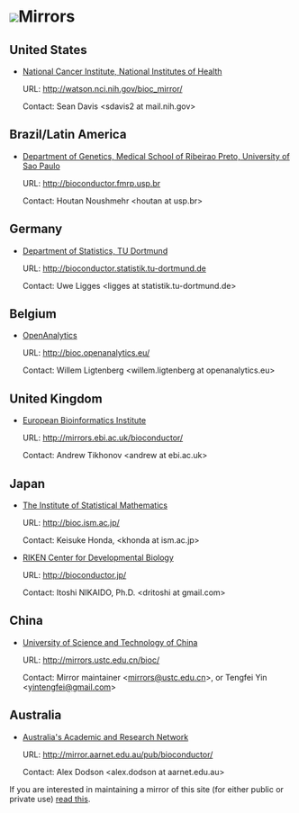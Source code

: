 ![](/images/icons/magnifier.gif)Mirrors
=======================================

United States
-------------

* [National Cancer Institute, National Institutes of Health](http://nci.nih.gov/)
  
  URL: <http://watson.nci.nih.gov/bioc_mirror/>

  Contact: Sean Davis &lt;sdavis2 at mail.nih.gov&gt;


Brazil/Latin America
------

* [Department of Genetics, Medical School of Ribeirao Preto, University of Sao Paulo](http://rge.fmrp.usp.br/)

  URL: <http://bioconductor.fmrp.usp.br>

  Contact: Houtan Noushmehr &lt;houtan at usp.br&gt;


Germany
-------

* [Department of Statistics, TU Dortmund](http://www.statistik.tu-dortmund.de/)
  
  URL: <http://bioconductor.statistik.tu-dortmund.de>

  Contact: Uwe Ligges &lt;ligges at statistik.tu-dortmund.de&gt;


Belgium
--------

* [OpenAnalytics](http://www.openanalytics.eu/)

  URL: <http://bioc.openanalytics.eu/>

  Contact: Willem Ligtenberg &lt;willem.ligtenberg at openanalytics.eu&gt;

United Kingdom
-------

* [European Bioinformatics Institute](http://www.ebi.ac.uk/)

  URL: <http://mirrors.ebi.ac.uk/bioconductor/>

  Contact: Andrew Tikhonov &lt;andrew at ebi.ac.uk&gt;



Japan
------

* [The Institute of Statistical Mathematics](http://www.ism.ac.jp/)

  URL: <http://bioc.ism.ac.jp/>

  Contact: Keisuke Honda, &lt;khonda at ism.ac.jp&gt;


* [RIKEN Center for Developmental Biology](http://www.cdb.riken.jp/en/index.html)

  URL: <http://bioconductor.jp/>
  
  Contact: Itoshi NIKAIDO, Ph.D. &lt;dritoshi at gmail.com&gt;


China
-----

* [University of Science and Technology of China](http://en.ustc.edu.cn/)

  URL: <http://mirrors.ustc.edu.cn/bioc/>
  
  Contact: Mirror maintainer &lt;mirrors@ustc.edu.cn&gt;, or Tengfei Yin &lt;yintengfei@gmail.com&gt;




Australia
---------

* [Australia's Academic and Research Network](http://www.aarnet.edu.au/)

  URL: <http://mirror.aarnet.edu.au/pub/bioconductor/>

  Contact: Alex Dodson &lt;alex.dodson at aarnet.edu.au&gt;

  
If you are interested in maintaining a mirror of this site (for either
public or private use) [read this](mirror-how-to/).

